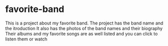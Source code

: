 
# favorite-band
This is a project about my favorite band.
The project has the band name and the itroduction
It also has the photos of the band names and their biography
Their albums and my favorite songs are as well listed and you can click to listen them or watch